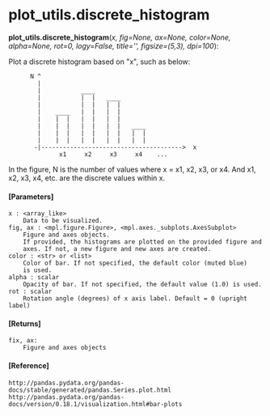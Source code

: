# plot_utils.discrete_histogram

**plot_utils.discrete_histogram**(*x, fig=None, ax=None, color=None, alpha=None, rot=0, logy=False, title='', figsize=(5,3), dpi=100*):

Plot a discrete histogram based on "x", such as below:

```
      N ^
        |
        |           ____
        |           |  |   ____
        |           |  |   |  |
        |    ____   |  |   |  |
        |    |  |   |  |   |  |
        |    |  |   |  |   |  |   ____
        |    |  |   |  |   |  |   |  |
        |    |  |   |  |   |  |   |  |
       -|--------------------------------------->  x
              x1     x2     x3     x4    ...
```
              
In the figure, N is the number of values where x = x1, x2, x3, or x4.
And x1, x2, x3, x4, etc. are the discrete values within x.

#### [Parameters]
    x : <array_like>
        Data to be visualized.
    fig, ax : <mpl.figure.Figure>, <mpl.axes._subplots.AxesSubplot>
        Figure and axes objects.
        If provided, the histograms are plotted on the provided figure and
        axes. If not, a new figure and new axes are created.
    color : <str> or <list>
        Color of bar. If not specified, the default color (muted blue)
        is used.
    alpha : scalar
        Opacity of bar. If not specified, the default value (1.0) is used.
    rot : scalar
        Rotation angle (degrees) of x axis label. Default = 0 (upright label)
        
#### [Returns]
    fix, ax:
        Figure and axes objects
        
#### [Reference]
    http://pandas.pydata.org/pandas-docs/stable/generated/pandas.Series.plot.html
    http://pandas.pydata.org/pandas-docs/version/0.18.1/visualization.html#bar-plots
